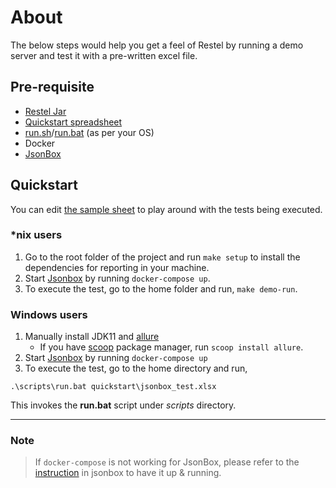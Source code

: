 # About

The below steps would help you get a feel of Restel by running a demo server and test it with a pre-written excel file.

## Pre-requisite

- [Restel Jar](https://github.com/techconative/Restel/releases/latest)
- [Quickstart spreadsheet](https://github.com/techconative/Restel/blob/main/quickstart/jsonbox_test.xlsx)
- [run.sh](https://github.com/techconative/Restel/blob/main/scripts/run.sh)/[run.bat](https://github.com/techconative/Restel/blob/main/scripts/run.bat) (as per your OS)
- Docker
- [JsonBox](https://github.com/vasanthv/jsonbox)

## Quickstart

You can edit [the sample sheet](jsonbox_test.xlsx) to play around with the tests being executed.

### *nix users

1. Go to the root folder of the project and run `make setup` to install the dependencies for reporting in your machine.
2. Start [Jsonbox](https://github.com/vasanthv/jsonbox) by running `docker-compose up`.
3. To execute the test, go to the home folder and run, `make demo-run`.

### Windows users 
1. Manually install JDK11 and [allure](https://docs.qameta.io/allure/#_installing_a_commandline)
    * If you have [scoop](https://scoop.sh/) package manager, run `scoop install allure`.
2. Start [Jsonbox](https://github.com/vasanthv/jsonbox) by running `docker-compose up`
3. To execute the test, go to the home directory and run,
```
.\scripts\run.bat quickstart\jsonbox_test.xlsx
```
This invokes the **run.bat** script under *scripts* directory.

---
### Note
> If `docker-compose` is not working for JsonBox, please refer to the [instruction](https://github.com/vasanthv/jsonbox#how-to-run-locally) in jsonbox to have it up & running.
